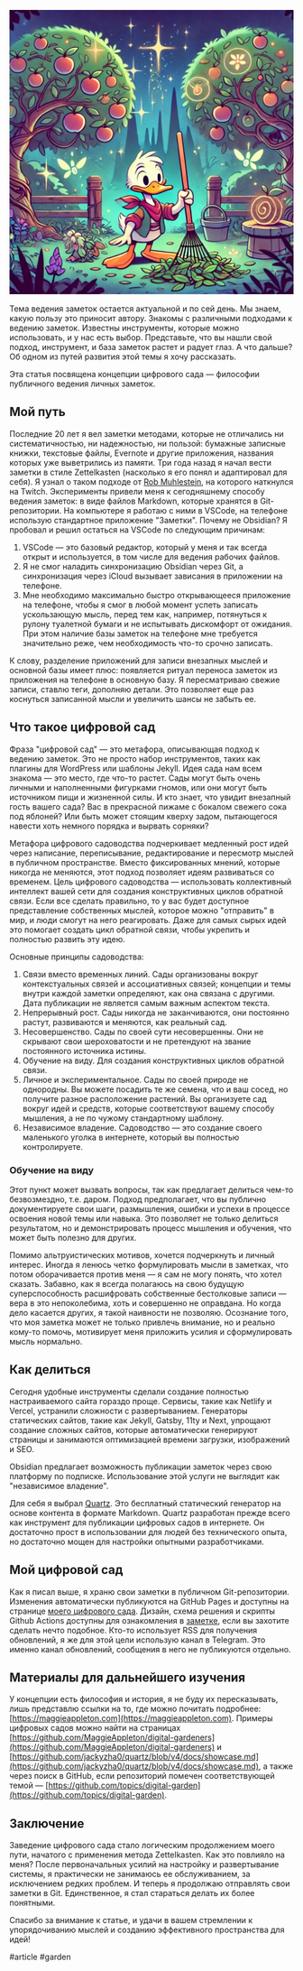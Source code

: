 ![alt text](DigitalGarden.jpg)

Тема ведения заметок остается актуальной и по сей день. Мы знаем, какую пользу это приносит автору. Знакомы с различными подходами к ведению заметок. Известны инструменты, которые можно использовать, и у нас есть выбор. Представьте, что вы нашли свой подход, инструмент, и база заметок растет и радует глаз. А что дальше? Об одном из путей развития этой темы я хочу рассказать.

Эта статья посвящена концепции цифрового сада — философии публичного ведения личных заметок.

## Мой путь

Последние 20 лет я вел заметки методами, которые не отличались ни систематичностью, ни надежностью, ни пользой: бумажные записные книжки, текстовые файлы, Evernote и другие приложения, названия которых уже выветрились из памяти. Три года назад я начал вести заметки в стиле Zettelkasten (насколько я его понял и адаптировал для себя). Я узнал о таком подходе от [Rob Muhlestein](https://github.com/rwxrob), на которого наткнулся на Twitch. Эксперименты привели меня к сегодняшнему способу ведения заметок: в виде файлов Markdown, которые хранятся в Git-репозитории. На компьютере я работаю с ними в VSCode, на телефоне использую стандартное приложение "Заметки". Почему не Obsidian? Я пробовал и решил остаться на VSCode по следующим причинам:
1. VSCode — это базовый редактор, который у меня и так всегда открыт и используется, в том числе для ведения рабочих файлов.
2. Я не смог наладить синхронизацию Obsidian через Git, а синхронизация через iCloud вызывает зависания в приложении на телефоне.
3. Мне необходимо максимально быстро открывающееся приложение на телефоне, чтобы я смог в любой момент успеть записать ускользающую мысль, перед тем как, например, потянуться к рулону туалетной бумаги и не испытывать дискомфорт от ожидания. При этом наличие базы заметок на телефоне мне требуется значительно реже, чем необходимость что-то срочно записать.

К слову, разделение приложений для записи внезапных мыслей и основной базы имеет плюс: появляется ритуал переноса заметок из приложения на телефоне в основную базу. Я пересматриваю свежие записи, ставлю теги, дополняю детали. Это позволяет еще раз коснуться записанной мысли и увеличить шансы не забыть ее.

## Что такое цифровой сад

Фраза "цифровой сад" — это метафора, описывающая подход к ведению заметок. Это не просто набор инструментов, таких как плагины для WordPress или шаблоны Jekyll. Идея сада нам всем знакома — это место, где что-то растет. Сады могут быть очень личными и наполненными фигурками гномов, или они могут быть источником пищи и жизненной силы. И кто знает, что увидит внезапный гость вашего сада? Вас в прекрасной пижаме с бокалом свежего сока под яблоней? Или быть может стоящим кверху задом, пытающегося навести хоть немного порядка и вырвать сорняки?

Метафора цифрового садоводства подчеркивает медленный рост идей через написание, переписывание, редактирование и пересмотр мыслей в публичном пространстве. Вместо фиксированных мнений, которые никогда не меняются, этот подход позволяет идеям развиваться со временем. Цель цифрового садоводства — использовать коллективный интеллект вашей сети для создания конструктивных циклов обратной связи. Если все сделать правильно, то у вас будет доступное представление собственных мыслей, которое можно "отправить" в мир, и люди смогут на него реагировать. Даже для самых сырых идей это помогает создать цикл обратной связи, чтобы укрепить и полностью развить эту идею.

Основные принципы садоводства:
1. Связи вместо временных линий. Сады организованы вокруг контекстуальных связей и ассоциативных связей; концепции и темы внутри каждой заметки определяют, как она связана с другими. Дата публикации не является самым важным аспектом текста.
2. Непрерывный рост. Сады никогда не заканчиваются, они постоянно растут, развиваются и меняются, как реальный сад.
3. Несовершенство. Сады по своей сути несовершенны. Они не скрывают свои шероховатости и не претендуют на звание постоянного источника истины.
4. Обучение на виду. Для создания конструктивных циклов обратной связи.
5. Личное и экспериментальное. Сады по своей природе не однородны. Вы можете посадить те же семена, что и ваш сосед, но получите разное расположение растений. Вы организуете сад вокруг идей и средств, которые соответствуют вашему способу мышления, а не по чужому стандартному шаблону.
6. Независимое владение. Садоводство — это создание своего маленького уголка в интернете, который вы полностью контролируете.

### Обучение на виду

Этот пункт может вызвать вопросы, так как предлагает делиться чем-то безвозмездно, т.е. даром. Подход предполагает, что вы публично документируете свои шаги, размышления, ошибки и успехи в процессе освоения новой темы или навыка. Это позволяет не только делиться результатом, но и демонстрировать процесс мышления и обучения, что может быть полезно для других.

Помимо альтруистических мотивов, хочется подчеркнуть и личный интерес. Иногда я ленюсь четко формулировать мысли в заметках, что потом оборачивается против меня — я сам не могу понять, что хотел сказать. Забавно, как я всегда полагаюсь на свою будущую суперспособность расшифровать собственные бестолковые записи — вера в это непоколебима, хоть и совершенно не оправдана. Но когда дело касается других, я такой наивности не позволяю. Осознание того, что моя заметка может не только привлечь внимание, но и реально кому-то помочь, мотивирует меня приложить усилия и сформулировать мысль нормально.

## Как делиться

Сегодня удобные инструменты сделали создание полностью настраиваемого сайта гораздо проще. Сервисы, такие как Netlify и Vercel, устранили сложности с развертыванием. Генераторы статических сайтов, такие как Jekyll, Gatsby, 11ty и Next, упрощают создание сложных сайтов, которые автоматически генерируют страницы и занимаются оптимизацией времени загрузки, изображений и SEO.

Obsidian предлагает возможность публикации заметок через свою платформу по подписке. Использование этой услуги не выглядит как "независимое владение".

Для себя я выбрал [Quartz](https://quartz.jzhao.xyz/). Это бесплатный статический генератор на основе контента в формате Markdown. Quartz разработан прежде всего как инструмент для публикации цифровых садов в интернете. Он достаточно прост в использовании для людей без технического опыта, но достаточно мощен для настройки опытными разработчиками.

## Мой цифровой сад

Как я писал выше, я храню свои заметки в публичном Git-репозитории. Изменения автоматически публикуются на GitHub Pages и доступны на странице [моего цифрового сада](https://devirium.avvero.pw). Дизайн, схема решения и скрипты Github Actions доступны для ознакомления в [заметке](https://devirium.avvero.pw/2024/2024-07/How-I-Built-Devirium), если вы захотите сделать нечто подобное. Кто-то использует RSS для получения обновлений, я же для этой цели использую канал в Telegram. Это именно канал обновлений, сообщения в него не публикуются отдельно.

## Материалы для дальнейшего изучения

У концепции есть философия и история, я не буду их пересказывать, лишь представлю ссылки на то, где можно почитать подробнее: [https://maggieappleton.com](https://maggieappleton.com). Примеры цифровых садов можно найти на страницах [https://github.com/MaggieAppleton/digital-gardeners](https://github.com/MaggieAppleton/digital-gardeners) и [https://github.com/jackyzha0/quartz/blob/v4/docs/showcase.md](https://github.com/jackyzha0/quartz/blob/v4/docs/showcase.md), а также через поиск в GitHub, если репозиторий помечен соответствующей темой — [https://github.com/topics/digital-garden](https://github.com/topics/digital-garden).

## Заключение

Заведение цифрового сада стало логическим продолжением моего пути, начатого с применения метода Zettelkasten. Как это повлияло на меня? После первоначальных усилий на настройку и развертывание системы, я практически не занимаюсь ее обслуживанием, за исключением редких проблем. И теперь я продолжаю отправлять свои заметки в Git. Единственное, я стал стараться делать их более понятными.

Спасибо за внимание к статье, и удачи в вашем стремлении к упорядочиванию мыслей и созданию эффективного пространства для идей!

#article #garden